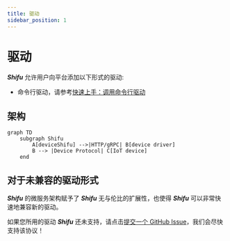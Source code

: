 ```yaml
---
title: 驱动
sidebar_position: 1
---
```


# 驱动

***Shifu*** 允许用户向平台添加以下形式的驱动:

- 命令行驱动，请参考[快速上手：调用命令行驱动](3100-advanced-features/remote-driver-execution.md)

## 架构

```mermaid
graph TD
    subgraph Shifu
        A[deviceShifu] -->|HTTP/gRPC| B[device driver]
        B --> |Device Protocol| C[IoT device]
    end
```

## 对于未兼容的驱动形式

***Shifu*** 的微服务架构赋予了 ***Shifu*** 无与伦比的扩展性，也使得 ***Shifu*** 可以非常快速地兼容新的驱动。

如果您所用的驱动 ***Shifu*** 还未支持，请点击[提交一个 GitHub Issue](https://github.com/Edgenesis/shifu/issue/new)，我们会尽快支持该协议！
